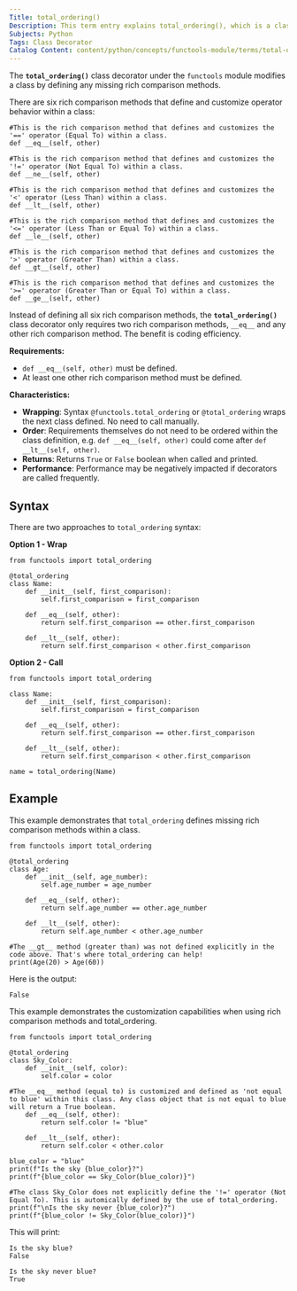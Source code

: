 ```yaml
---
Title: total_ordering()
Description: This term entry explains total_ordering(), which is a class decorator under the functools module.
Subjects: Python
Tags: Class Decorator
Catalog Content: content/python/concepts/functools-module/terms/total-ordering/total-ordering.md
---
```


The **`total_ordering()`** class decorator under the `functools` module modifies a class by defining any missing rich comparison methods.

There are six rich comparison methods that define and customize operator behavior within a class:

```codebyte/python
#This is the rich comparison method that defines and customizes the '==' operator (Equal To) within a class.
def __eq__(self, other)

#This is the rich comparison method that defines and customizes the '!=' operator (Not Equal To) within a class.
def __ne__(self, other)

#This is the rich comparison method that defines and customizes the '<' operator (Less Than) within a class.
def __lt__(self, other)

#This is the rich comparison method that defines and customizes the '<=' operator (Less Than or Equal To) within a class.
def __le__(self, other)

#This is the rich comparison method that defines and customizes the '>' operator (Greater Than) within a class.
def __gt__(self, other)

#This is the rich comparison method that defines and customizes the '>=' operator (Greater Than or Equal To) within a class.
def __ge__(self, other)
```

Instead of defining all six rich comparison methods, the **`total_ordering()`** class decorator only requires two rich comparison methods, `__eq__` and any other rich comparison method. The benefit is coding efficiency.

**Requirements:**
  - `def __eq__(self, other)` must be defined.
  - At least one other rich comparison method must be defined.

**Characteristics:**
- **Wrapping**: Syntax `@functools.total_ordering` or `@total_ordering` wraps the next class defined. No need to call manually.
- **Order**: Requirements themselves do not need to be ordered within the class definition, e.g. `def __eq__(self, other)` could come after `def __lt__(self, other)`.
- **Returns**: Returns `True` or `False` boolean when called and printed.
- **Performance**: Performance may be negatively impacted if decorators are called frequently.

## Syntax
There are two approaches to `total_ordering` syntax:

**Option 1 - Wrap**
```codebyte/python
from functools import total_ordering

@total_ordering
class Name:
    def __init__(self, first_comparison):
        self.first_comparison = first_comparison

    def __eq__(self, other):
        return self.first_comparison == other.first_comparison

    def __lt__(self, other):
        return self.first_comparison < other.first_comparison
```
**Option 2 - Call**
```codebyte/python
from functools import total_ordering

class Name:
    def __init__(self, first_comparison):
        self.first_comparison = first_comparison

    def __eq__(self, other):
        return self.first_comparison == other.first_comparison

    def __lt__(self, other):
        return self.first_comparison < other.first_comparison

name = total_ordering(Name)
```

## Example
This example demonstrates that `total_ordering` defines missing rich comparison methods within a class.
```codebyte/python
from functools import total_ordering

@total_ordering
class Age:
    def __init__(self, age_number):
        self.age_number = age_number

    def __eq__(self, other):
        return self.age_number == other.age_number

    def __lt__(self, other):
        return self.age_number < other.age_number

#The __gt__ method (greater than) was not defined explicitly in the code above. That's where total_ordering can help!
print(Age(20) > Age(60))
```
Here is the output:
```
False
```
This example demonstrates the customization capabilities when using rich comparison methods and total_ordering.
```codebyte/python
from functools import total_ordering

@total_ordering
class Sky_Color:
    def __init__(self, color):
        self.color = color

#The __eq__ method (equal to) is customized and defined as 'not equal to blue' within this class. Any class object that is not equal to blue will return a True boolean.
    def __eq__(self, other):
        return self.color != "blue"

    def __lt__(self, other):
        return self.color < other.color

blue_color = "blue"
print(f"Is the sky {blue_color}?")
print(f"{blue_color == Sky_Color(blue_color)}")

#The class Sky_Color does not explicitly define the '!=' operator (Not Equal To). This is automically defined by the use of total_ordering.
print(f"\nIs the sky never {blue_color}?")
print(f"{blue_color != Sky_Color(blue_color)}")
```
This will print:
```
Is the sky blue?
False

Is the sky never blue?
True
```
